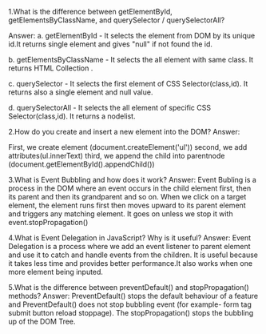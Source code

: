 1.What is the difference between getElementById, getElementsByClassName, and querySelector / querySelectorAll?

Answer: 
a. getElementById - It selects the element from DOM by its unique id.It returns single element and  gives "null" if not found the id.

b. getElementsByClassName - It selects the all element with same class. It returns HTML Collection .

c. querySelector - It selects the first element of CSS Selector(class,id). It returns also a single element and null value.

d. querySelectorAll - It selects the all element of specific CSS Selector(class,id). It returns a nodelist.

2.How do you create and insert a new element into the DOM?
Answer: 

First, we create element (document.createElement('ul'))
second, we add attributes(ul.innerText)
third, we append the child into parentnode (document.getElementById().appendChild())

3.What is Event Bubbling and how does it work?
Answer: 
Event Bubling is a process in the DOM where an event occurs in the child element first, then its parent and then its grandparent and so on.
When we click on a target element, the element runs first then moves upward to its parent element and triggers any matching element. It goes on unless we stop it with event.stopPropagation()

 
4.What is Event Delegation in JavaScript? Why is it useful?
Answer: 
Event Delegation is a process where we add an event listener to parent element and use it to catch and handle events from the children.
It is useful because it takes less time and provides better performance.It also works when one more element being inputed.

5.What is the difference between preventDefault() and stopPropagation() methods?
Answer: 
PreventDefault() stops the default behaviour of a feature and PreventDefault() does not stop bubbling event (for example- form tag submit button reload stoppage). The stopPropagation() stops the bubbling up of the DOM Tree.